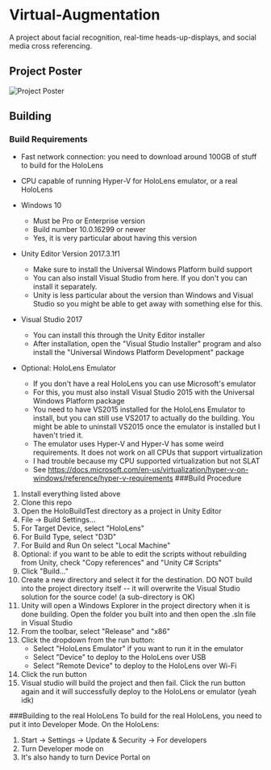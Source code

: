 # Virtual-Augmentation
A project about facial recognition, real-time heads-up-displays, and social media cross referencing.

## Project Poster

![Project Poster](https://github.com/pdemange/Virtual-Augmentation/raw/master/Poster.png "Project Poster")

## Building
### Build Requirements
 - Fast network connection: you need to download around 100GB of stuff to build for the HoloLens
 - CPU capable of running Hyper-V for HoloLens emulator, or a real HoloLens
    
 - Windows 10
    - Must be Pro or Enterprise version
    - Build number 10.0.16299 or newer
    - Yes, it is very particular about having this version
 - Unity Editor Version 2017.3.1f1
    - Make sure to install the Universal Windows Platform build support
    - You can also install Visual Studio from here. If you don't you can install it separately.
    - Unity is less particular about the version than Windows and Visual Studio so you might be able to get away with something else for this.
 - Visual Studio 2017
    - You can install this through the Unity Editor installer
    - After installation, open the "Visual Studio Installer" program and also install the "Universal Windows Platform Development" package
 - Optional: HoloLens Emulator
    - If you don't have a real HoloLens you can use Microsoft's emulator
    - For this, you must also install Visual Studio 2015 with the Universal Windows Platform package
    - You need to have VS2015 installed for the HoloLens Emulator to install, but you can still use VS2017 to actually do the building. You might be able to uninstall VS2015 once the emulator is installed but I haven't tried it.
    - The emulator uses Hyper-V and Hyper-V has some weird requirements. It does not work on all CPUs that support virtualization
    - I had trouble because my CPU supported virtualization but not SLAT
    - See https://docs.microsoft.com/en-us/virtualization/hyper-v-on-windows/reference/hyper-v-requirements
###Build Procedure
1. Install everything listed above
1. Clone this repo
1. Open the HoloBuildTest directory as a project in Unity Editor
1. File → Build Settings...
1. For Target Device, select "HoloLens"
1. For Build Type, select "D3D"
1. For Build and Run On select "Local Machine"
1. Optional: if you want to be able to edit the scripts without rebuilding from Unity, check "Copy references" and "Unity C# Scripts"
1. Click "Build..."
1. Create a new directory and select it for the destination. DO NOT build into the project directory itself -- it will overwrite the Visual Studio solution for the source code! (a sub-directory is OK)
1. Unity will open a Windows Explorer in the project directory when it is done building. Open the folder you built into and then open the .sln file in Visual Studio
1. From the toolbar, select "Release" and "x86"
1. Click the dropdown from the run button:
    - Select "HoloLens Emulator" if you want to run it in the emulator
    - Select "Device" to deploy to the HoloLens over USB
    - Select "Remote Device" to deploy to the HoloLens over Wi-Fi
1. Click the run button
1. Visual studio will build the project and then fail. Click the run button again and it will successfully deploy to the HoloLens or emulator (yeah idk)

###Building to the real HoloLens
To build for the real HoloLens, you need to put it into Developer Mode. On the HoloLens:
1. Start → Settings → Update & Security → For developers
1. Turn Developer mode on
1. It's also handy to turn Device Portal on

